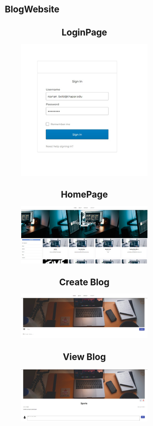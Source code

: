 # BlogWebsite
<div align="center">
    <h1>LoginPage</h1>
    <img src="Login.jpeg" width="400px"</img> 
</div>
<div align="center">
    <h1>HomePage</h1>
    <img src="home.jpeg"  width="400px"</img> 
</div>
<div align="center">
    <h1>Create Blog</h1>
    <img src="create.jpeg" width="400px"</img> 
</div>
<div align="center">
     <h1>View Blog</h1>
    <img src="view.jpeg" width="400px"</img> 
</div>
